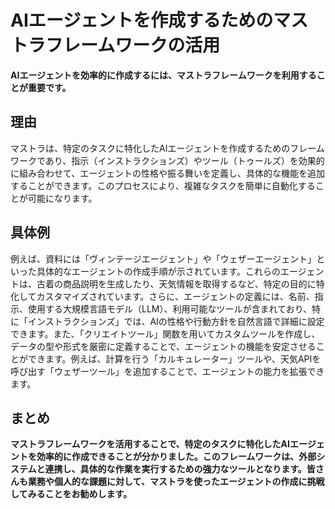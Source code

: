 # AIエージェントを作成するためのマストラフレームワークの活用
**AIエージェントを効率的に作成するには、マストラフレームワークを利用することが重要です。**

## 理由
マストラは、特定のタスクに特化したAIエージェントを作成するためのフレームワークであり、指示（インストラクションズ）やツール（トゥールズ）を効果的に組み合わせて、エージェントの性格や振る舞いを定義し、具体的な機能を追加することができます。このプロセスにより、複雑なタスクを簡単に自動化することが可能になります。

## 具体例
例えば、資料には「ヴィンテージエージェント」や「ウェザーエージェント」といった具体的なエージェントの作成手順が示されています。これらのエージェントは、古着の商品説明を生成したり、天気情報を取得するなど、特定の目的に特化してカスタマイズされています。さらに、エージェントの定義には、名前、指示、使用する大規模言語モデル（LLM）、利用可能なツールが含まれており、特に「インストラクションズ」では、AIの性格や行動方針を自然言語で詳細に設定できます。また、「クリエイトツール」関数を用いてカスタムツールを作成し、データの型や形式を厳密に定義することで、エージェントの機能を安定させることができます。例えば、計算を行う「カルキュレーター」ツールや、天気APIを呼び出す「ウェザーツール」を追加することで、エージェントの能力を拡張できます。

## まとめ
**マストラフレームワークを活用することで、特定のタスクに特化したAIエージェントを効率的に作成できることが分かりました。このフレームワークは、外部システムと連携し、具体的な作業を実行するための強力なツールとなります。皆さんも業務や個人的な課題に対して、マストラを使ったエージェントの作成に挑戦してみることをお勧めします。**